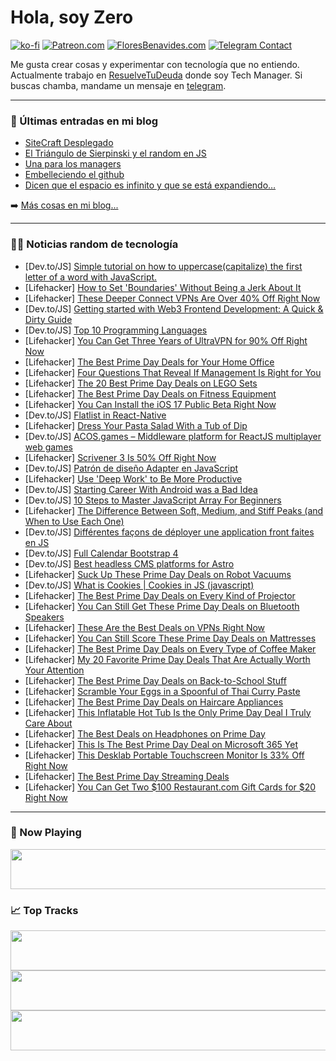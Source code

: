 # Hola, soy Zero

[![ko-fi](https://ko-fi.com/img/githubbutton_sm.svg)](https://ko-fi.com/J3J4N0LUK)
[![Patreon.com](https://img.shields.io/endpoint.svg?url=https%3A%2F%2Fshieldsio-patreon.vercel.app%2Fapi%3Fusername%3Dzerodragon%26type%3Dpatrons&style=for-the-badge)](https://patreon.com/zerodragon)
[![FloresBenavides.com](https://img.shields.io/website?down_message=oops&label=MiBlog&style=for-the-badge&up_message=online&url=https%3A%2F%2Ffloresbenavides.com)](https://floresbenavides.com)
[![Telegram Contact](https://img.shields.io/badge/escr%C3%ADbeme-ZeroDragon-%2326A5E4?style=for-the-badge&logo=telegram)](https://t.me/zerodragon)

Me gusta crear cosas y experimentar con tecnología que no entiendo.
Actualmente trabajo en [ResuelveTuDeuda](http://github.com/resuelve) donde soy Tech Manager.
Si buscas chamba, mandame un mensaje en [telegram](https://t.me/zerodragon).

---

### 📕 Últimas entradas en mi blog
<!-- BLOG-POST-LIST:START -->
- [SiteCraft Desplegado](https://floresbenavides.com/sitecraft-desplegado/)
- [El Triángulo de Sierpinski y el random en JS](https://floresbenavides.com/el-triangulo-de-sierpinski-y-el-random-en-js/)
- [Una para los managers](https://floresbenavides.com/una-para-los-managers/)
- [Embelleciendo el github](https://floresbenavides.com/embelleciendo-el-github/)
- [Dicen que el espacio es infinito y que se está expandiendo…](https://floresbenavides.com/dicen-que-el-espacio-es-infinito-y-que-se-esta-expandiendo/)
<!-- BLOG-POST-LIST:END -->

➡️ [Más cosas en mi blog...](https://floresbenavides.com)

---

### 👨‍💻 Noticias random de tecnología
<!-- TECH-POSTS:START -->
- [Dev.to/JS] [Simple tutorial on how to uppercase&lpar;capitalize&rpar; the first letter of a word with JavaScript.](https://dev.to/acrrj123/simple-tutorial-on-how-to-uppercasecapitalize-the-first-letter-of-a-word-with-javascript-47hh)
- [Lifehacker] [How to Set &#39;Boundaries&#39; Without Being a Jerk About It](https://lifehacker.com/how-to-set-boundaries-without-being-an-asshole-about-it-1850633149)
- [Lifehacker] [These Deeper Connect VPNs Are Over 40% Off Right Now](https://lifehacker.com/these-deeper-connect-vpns-are-over-40-off-right-now-1850616947)
- [Dev.to/JS] [Getting started with Web3 Frontend Development: A Quick &amp; Dirty Guide](https://dev.to/alinobrasil/getting-started-with-web3-frontend-development-a-quick-dirty-guide-1aek)
- [Dev.to/JS] [Top 10 Programming Languages](https://dev.to/saloniverma4782/top-10-programming-languages-50n1)
- [Lifehacker] [You Can Get Three Years of UltraVPN for 90% Off Right Now](https://lifehacker.com/you-can-get-three-years-of-ultravpn-for-90-off-right-n-1850612905)
- [Lifehacker] [The Best Prime Day Deals for Your Home Office](https://lifehacker.com/the-best-prime-day-deals-for-your-home-office-1850633146)
- [Lifehacker] [Four Questions That Reveal If Management Is Right for You](https://lifehacker.com/four-questions-that-reveal-if-management-is-right-for-y-1850631145)
- [Lifehacker] [The 20 Best Prime Day Deals on LEGO Sets](https://lifehacker.com/the-10-best-prime-day-deals-on-lego-sets-1850632945)
- [Lifehacker] [The Best Prime Day Deals on Fitness Equipment](https://lifehacker.com/the-best-prime-day-deals-on-fitness-equipment-1850612252)
- [Lifehacker] [You Can Install the iOS 17 Public Beta Right Now](https://lifehacker.com/you-can-install-the-ios-17-public-beta-right-now-1850632782)
- [Dev.to/JS] [Flatlist in React-Native](https://dev.to/nafisnil/flatlist-in-react-native-3fna)
- [Lifehacker] [Dress Your Pasta Salad With a Tub of Dip](https://lifehacker.com/dress-your-pasta-salad-with-a-tub-of-dip-1850629172)
- [Dev.to/JS] [ACOS.games – Middleware platform for ReactJS multiplayer web games](https://dev.to/joetex/acosgames-middleware-platform-for-reactjs-multiplayer-web-games-325k)
- [Lifehacker] [Scrivener 3 Is 50% Off Right Now](https://lifehacker.com/scrivener-3-is-50-off-right-now-1850612878)
- [Dev.to/JS] [Patrón de diseño Adapter en JavaScript](https://dev.to/ulisesserranop/patron-de-diseno-adapter-en-javascript-4p76)
- [Lifehacker] [Use &#39;Deep Work&#39; to Be More Productive](https://lifehacker.com/use-deep-work-to-be-more-productive-1850632295)
- [Dev.to/JS] [Starting Career With Android was a Bad Idea](https://dev.to/mohammadfaisal/starting-career-with-android-was-a-bad-idea-4d3i)
- [Dev.to/JS] [10 Steps to Master JavaScript Array For Beginners](https://dev.to/anwar_sadat/10-steps-to-master-javascript-array-for-beginners-pc7)
- [Lifehacker] [The Difference Between Soft, Medium, and Stiff Peaks &lpar;and When to Use Each One&rpar;](https://lifehacker.com/the-difference-between-soft-medium-and-stiff-peaks-a-1850631761)
- [Dev.to/JS] [Différentes façons de déployer une application front faites en JS](https://dev.to/singebob/differentes-facons-de-deployer-une-application-front-faites-en-js-13of)
- [Dev.to/JS] [Full Calendar Bootstrap 4](https://dev.to/dropways/full-calendar-bootstrap-4-1pc1)
- [Dev.to/JS] [Best headless CMS platforms for Astro](https://dev.to/logrocket/best-headless-cms-platforms-for-astro-75a)
- [Lifehacker] [Suck Up These Prime Day Deals on Robot Vacuums](https://lifehacker.com/suck-up-these-prime-day-deals-on-robot-vacuums-1850631770)
- [Dev.to/JS] [What is Cookies | Cookies in JS &lpar;javascript&rpar;](https://dev.to/diwakarkashyap/what-is-cookies-cookies-in-js-javascript-354c)
- [Lifehacker] [The Best Prime Day Deals on Every Kind of Projector](https://lifehacker.com/the-best-prime-day-deals-on-every-kind-of-projector-1850631742)
- [Lifehacker] [You Can Still Get These Prime Day Deals on Bluetooth Speakers](https://lifehacker.com/you-can-still-get-these-prime-day-deals-on-bluetooth-sp-1850589112)
- [Lifehacker] [These Are the Best Deals on VPNs Right Now](https://lifehacker.com/these-are-the-best-deals-on-vpns-right-now-1850630777)
- [Lifehacker] [You Can Still Score These Prime Day Deals on Mattresses](https://lifehacker.com/you-can-still-score-these-prime-day-deals-on-mattresses-1850629302)
- [Lifehacker] [The Best Prime Day Deals on Every Type of Coffee Maker](https://lifehacker.com/the-best-prime-day-deals-on-every-type-of-coffee-maker-1850630672)
- [Lifehacker] [My 20 Favorite Prime Day Deals That Are Actually Worth Your Attention](https://lifehacker.com/lifehackers-favorite-prime-day-deals-1850631005)
- [Lifehacker] [The Best Prime Day Deals on Back-to-School Stuff](https://lifehacker.com/the-best-prime-day-deals-on-back-to-school-stuff-1850628593)
- [Lifehacker] [Scramble Your Eggs in a Spoonful of Thai Curry Paste](https://lifehacker.com/scramble-your-eggs-in-a-spoonful-of-thai-curry-paste-1850628101)
- [Lifehacker] [The Best Prime Day Deals on Haircare Appliances](https://lifehacker.com/the-best-prime-day-deals-on-haircare-appliances-1850623453)
- [Lifehacker] [This Inflatable Hot Tub Is the Only Prime Day Deal I Truly Care About](https://lifehacker.com/this-inflatable-hot-tub-is-the-only-prime-day-deal-i-tr-1850628207)
- [Lifehacker] [The Best Deals on Headphones on Prime Day](https://lifehacker.com/the-best-deals-on-headphones-on-prime-day-1850628319)
- [Lifehacker] [This Is The Best Prime Day Deal on Microsoft 365 Yet](https://lifehacker.com/this-is-the-best-prime-day-deal-on-microsoft-365-yet-1850627795)
- [Lifehacker] [This Desklab Portable Touchscreen Monitor Is 33% Off Right Now](https://lifehacker.com/this-desklab-portable-touchscreen-monitor-is-33-off-ri-1850612398)
- [Lifehacker] [The Best Prime Day Streaming Deals](https://lifehacker.com/the-best-prime-day-streaming-deals-1850628013)
- [Lifehacker] [You Can Get Two $100 Restaurant.com Gift Cards for $20 Right Now](https://lifehacker.com/you-can-get-two-100-restaurant-com-gift-cards-for-20-1850612776)<!-- TECH-POSTS:END -->

---

### 🎵 Now Playing
<a href="https://spotify-now-playing-dun.vercel.app/now-playing?open"><img src="https://spotify-now-playing-dun.vercel.app/now-playing" width="540" height="64"></a>

### 📈 Top Tracks
<a href="https://spotify-now-playing-dun.vercel.app/top-tracks?i=1&open"><img src="https://spotify-now-playing-dun.vercel.app/top-tracks?i=1" width="540" height="64"></a>
<a href="https://spotify-now-playing-dun.vercel.app/top-tracks?i=2&open"><img src="https://spotify-now-playing-dun.vercel.app/top-tracks?i=2" width="540" height="64"></a>
<a href="https://spotify-now-playing-dun.vercel.app/top-tracks?i=3&open"><img src="https://spotify-now-playing-dun.vercel.app/top-tracks?i=3" width="540" height="64"></a>
